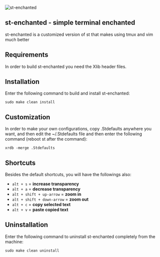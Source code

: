 ![st-enchanted](https://user-images.githubusercontent.com/39852038/110760690-03f82f00-8260-11eb-94e0-1aa5886c3cee.png)

st-enchanted - simple terminal enchanted
--------------------
st-enchanted is a customized version of st that makes using tmux and vim much better


Requirements
------------
In order to build st-enchanted you need the Xlib header files.


Installation
------------
Enter the following command to build and install st-enchanted:

    sudo make clean install


Customization
------------
In order to make your own configurations, copy .Stdefaults anywhere you want, and then edit the ~/.Stdefaults file and then enter the following command (reboot st after the command):

    xrdb -merge .Stdefaults

Shortcuts
------------
Besides the default shortcuts, you will have the followings also:
- `alt + s` = **increase transparency**
- `alt + a` = **decrease transparency**
- `alt + shift + up-arrow` = **zoom in**
- `alt + shift + down-arrow` = **zoom out**
- `alt + c` = **copy selected text**
- `alt + v` = **paste copied text**


Uninstallation
------------
Enter the following command to uninstall st-enchanted completely from the machine:

    sudo make clean uninstall
